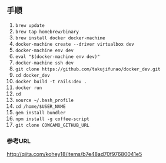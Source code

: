## 手順

1. `brew update`
1. `brew tap homebrew/binary`
1. `brew install docker docker-machine`
1. `docker-machine create --driver virtualbox dev`
1. `docker-machine env dev`
1. `eval "$(docker-machine env dev)"`
1. `docker-machine ssh dev`
1. `git clone https://github.com/takujifunao/docker_dev.git`
1. `cd docker_dev`
1. `docker build -t rails:dev .`
1. `docker run`
1. `cd `
1. `source ~/.bash_profile`
1. `cd /home/$USER_NAME`
1. `gem install bundler`
1. `npm install -g coffee-script`
1. `git clone COWCAMO_GITHUB_URL`



### 参考URL

http://qiita.com/kohey18/items/b7e48ad70f97680041e5
